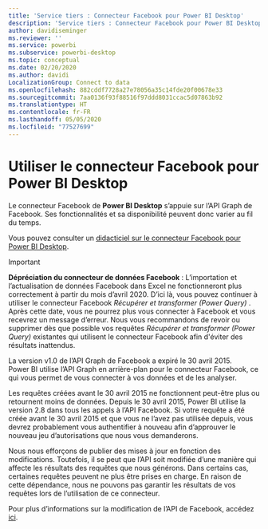 ```yaml
---
title: 'Service tiers : Connecteur Facebook pour Power BI Desktop'
description: 'Service tiers : Connecteur Facebook pour Power BI Desktop'
author: davidiseminger
ms.reviewer: ''
ms.service: powerbi
ms.subservice: powerbi-desktop
ms.topic: conceptual
ms.date: 02/20/2020
ms.author: davidi
LocalizationGroup: Connect to data
ms.openlocfilehash: 882cddf7728a27e78056a35c14fde20f00678e33
ms.sourcegitcommit: 7aa0136f93f88516f97ddd8031ccac5d07863b92
ms.translationtype: HT
ms.contentlocale: fr-FR
ms.lasthandoff: 05/05/2020
ms.locfileid: "77527699"
---
```

# <a name="use-the-facebook-connector-for-power-bi-desktop"></a>Utiliser le connecteur Facebook pour Power BI Desktop
Le connecteur Facebook de **Power BI Desktop** s’appuie sur l’API Graph de Facebook. Ses fonctionnalités et sa disponibilité peuvent donc varier au fil du temps.

Vous pouvez consulter un [didacticiel sur le connecteur Facebook pour Power BI Desktop](desktop-tutorial-facebook-analytics.md).

> [!IMPORTANT]
> **Dépréciation du connecteur de données Facebook** : L’importation et l’actualisation de données Facebook dans Excel ne fonctionneront plus correctement à partir du mois d’avril 2020. D’ici là, vous pouvez continuer à utiliser le connecteur Facebook *Récupérer et transformer (Power Query)* . Après cette date, vous ne pourrez plus vous connecter à Facebook et vous recevrez un message d’erreur. Nous vous recommandons de revoir ou supprimer dès que possible vos requêtes *Récupérer et transformer (Power Query)* existantes qui utilisent le connecteur Facebook afin d'éviter des résultats inattendus.


La version v1.0 de l’API Graph de Facebook a expiré le 30 avril 2015. Power BI utilise l’API Graph en arrière-plan pour le connecteur Facebook, ce qui vous permet de vous connecter à vos données et de les analyser.

Les requêtes créées avant le 30 avril 2015 ne fonctionnent peut-être plus ou retournent moins de données. Depuis le 30 avril 2015, Power BI utilise la version 2.8 dans tous les appels à l’API Facebook. Si votre requête a été créée avant le 30 avril 2015 et que vous ne l’avez pas utilisée depuis, vous devrez probablement vous authentifier à nouveau afin d’approuver le nouveau jeu d’autorisations que nous vous demanderons.

Nous nous efforçons de publier des mises à jour en fonction des modifications. Toutefois, il se peut que l’API soit modifiée d’une manière qui affecte les résultats des requêtes que nous générons. Dans certains cas, certaines requêtes peuvent ne plus être prises en charge. En raison de cette dépendance, nous ne pouvons pas garantir les résultats de vos requêtes lors de l’utilisation de ce connecteur.

Pour plus d’informations sur la modification de l’API de Facebook, accédez [ici](https://developers.facebook.com/docs/apps/changelog#v2_0).

